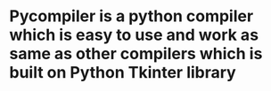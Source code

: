 # Pycompiler is a python compiler which is easy to use and work as same as other compilers which is built on Python Tkinter library
